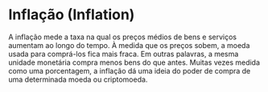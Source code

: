 # Inflação (Inflation)

A inflação mede a taxa na qual os preços médios de bens e serviços aumentam ao longo do tempo. À medida que os preços sobem, a moeda usada para comprá-los fica mais fraca. Em outras palavras, a mesma unidade monetária compra menos bens do que antes. Muitas vezes medida como uma porcentagem, a inflação dá uma ideia do poder de compra de uma determinada moeda ou criptomoeda.